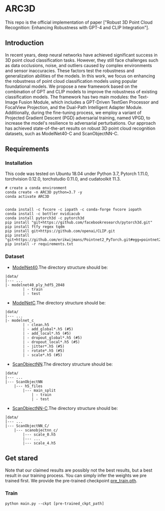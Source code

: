 # ARC3D
This repo is the official implementation of paper ["Robust 3D Point Cloud Recognition: Enhancing Robustness with GPT-4 and CLIP Integration"].

## Introduction
In recent years, deep neural networks have achieved significant success in 3D point cloud classification tasks. However, they still face challenges such as data occlusions, noise, and outliers caused by complex environments and sensor inaccuracies. These factors test the robustness and generalization abilities of the models. In this work, we focus on enhancing the robustness of point cloud classification models using popular foundational models. We propose a new framework based on the combination of GPT and CLIP models to improve the robustness of existing classification models. The framework has two main modules: the Text-Image Fusion Module, which includes a GPT-Driven TextGen Processor and FocalView Projection, and the Dual-Path Intelligent Adapter Module. Additionally, during the fine-tuning process, we employ a variant of Projected Gradient Descent (PGD) adversarial training, named VPGD, to increase the model's resilience to adversarial perturbations. Our approach has achieved state-of-the-art results on robust 3D point cloud recognition datasets, such as ModelNet40-C and ScanObjectNN-C.

## Requirements
### Installation
This code was tested on Ubuntu 18.04 under Python 3.7, Pytorch 1.11.0, torchvision 0.12.0, torchstudio 0.11.0, and cudatoolkit 11.3. 
```shell
# create a conda environment
conda create -n ARC3D python=3.7 -y
conda activate ARC3D


conda install -c fvcore -c iopath -c conda-forge fvcore iopath
conda install -c bottler nvidiacub
conda install pytorch3d -c pytorch3d
pip install "git+https://github.com/facebookresearch/pytorch3d.git"
pip install ftfy regex tqdm
pip install git+https://github.com/openai/CLIP.git
pip install "git+https://github.com/erikwijmans/Pointnet2_PyTorch.git#egg=pointnet2_ops&subdirectory=pointnet2_ops_lib"
pip install -r requirements.txt
```
### Dataset
- [ModelNet40](https://shapenet.cs.stanford.edu/media/modelnet40_ply_hdf5_2048.zip).The directory structure should be:
```
|data/
|--- ...
|- modelnet40_ply_hdf5_2048
        | - train
        | - test
```
- [ModelNetC](https://drive.google.com/file/d/1KE6MmXMtfu_mgxg4qLPdEwVD5As8B0rm/view?usp=sharing).The directory structure should be:
```
|data/
|--- ...
|- modelnet_c
        | - clean.h5
        | - add_global*.h5 (#5)
        | - add_local*.h5 (#5)
        | - dropout_global*.h5 (#5)
        | - dropout_local*.h5 (#5)
        | - jitter*.h5 (#5)
        | - rotate*.h5 (#5)
        | - scale*.h5 (#5)
```
- [ScanObjectNN](https://drive.google.com/uc?id=1iM3mhMJ_N0x5pytcP831l3ZFwbLmbwzi).The directory structure should be:
```
|data/
|--- ...
|--- ScanObjectNN
    |--- h5_files
        |--- main_split
            | - train
            | - test
```
- [ScanObjectNN-C](https://drive.google.com/drive/folders/1CD_jOlXUqx_out7xoph_Ymz7EaHgElLW?usp=sharing).The directory structure should be:
```
│data/
|--- ...
|--- ScanObjectNN_C/
    |--- scanobjectnn_c/
        |--- scale_0.h5
        |--- ...
        |--- scale_4.h5
```


## Get stared
Note that our claimed results are possibly not the best results, but a best result in our training process. You can simply infer the weights we pre trained first. We provide the pre-trained checkpoint [pre_train.pth](https://drive.google.com/file/d/1nLTAiGwGrRimwol6O-fYxnlYFXWVBwPs/view?usp=sharing).

### Train
```
python main.py --ckpt [pre-trained_ckpt_path]
```
